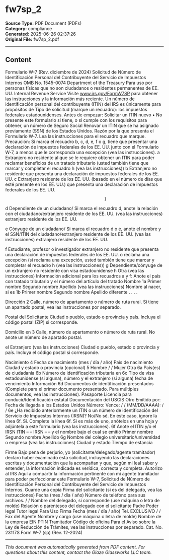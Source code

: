 ﻿# fw7sp_2

**Source Type:** PDF Document (PDFs)  
**Category:** compliance  
**Generated:** 2025-06-26 02:37:26  
**Original File:** fw7sp_2.pdf

---

## Content

Formulario W-7
(Rev. diciembre de 2024)
                                      Solicitud de Número de Identificación Personal
                                   del Contribuyente del Servicio de Impuestos Internos                                                         OMB No. 1545-0074
Department of the Treasury   Para uso por personas físicas que no son ciudadanos o residentes permanentes de EE. UU.
Internal Revenue Service     Visite www.irs.gov/FormW7SP para obtener las instrucciones y la información más reciente.
Un número de identificación personal del contribuyente (ITIN) del IRS es únicamente para propósitos de          Tipo de solicitud (marque un recuadro):
los impuestos federales estadounidenses.
Antes de empezar:                                                                                                    Solicitar un ITIN nuevo
• No presente este formulario si tiene, o si cumple con los requisitos para obtener, un número de Seguro Social      Renovar un ITIN que se ha asignado previamente
(SSN) de los Estados Unidos.
Razón por la que presenta el Formulario W-7. Lea las instrucciones para el recuadro que marque. Precaución: Si marca el recuadro b, c, d, e, f o g, tiene que presentar
una declaración de impuestos federales de los EE. UU. junto con el Formulario W-7, a menos que le corresponda una excepción (vea las instrucciones).
 a      Extranjero no residente al que se le requiere obtener un ITIN para poder reclamar beneficios de un tratado tributario (usted también tiene que marcar y completar el
        recuadro h (vea las instrucciones))
 b      Extranjero no residente que presenta una declaración de impuestos federales de los EE. UU.
 c      Extranjero residente de los EE. UU. (basado en el número de días que esté presente en los EE. UU.) que presenta una declaración de impuestos federales de los EE. UU.




                                                }
 d      Dependiente de un ciudadano/                Si marca el recuadro d, anote la relación con el ciudadano/extranjero residente de los EE. UU. (vea las instrucciones)
        extranjero residente de los EE. UU.

 e      Cónyuge de un ciudadano/                    Si marca el recuadro d o e, anote el nombre y el SSN/ITIN del ciudadano/extranjero residente de los EE. UU. (vea las instrucciones)
        extranjero residente de los EE. UU.

  f     Estudiante, profesor o investigador extranjero no residente que presenta una declaración de impuestos federales de los EE. UU. o reclama una excepción (si reclama
        una excepción, usted también tiene que marcar y completar el recuadro h (vea las instrucciones))
 g      Dependiente/cónyuge de un extranjero no residente con visa estadounidense
 h      Otra (vea las instrucciones)
Información adicional para los recuadros a y f: Anote el país con tratado tributario                                y el número del artículo del tratado
Nombre                       1a Primer nombre                                        Segundo nombre                                  Apellido
(vea las instrucciones)
Nombre al nacer, si es      1b Primer nombre                                         Segundo nombre                                  Apellido
diferente . . . .

Dirección                   2    Calle, número de apartamento o número de ruta rural. Si tiene un apartado postal, vea las instrucciones por separado.

Postal del
Solicitante                        Ciudad o pueblo, estado o provincia y país. Incluya el código postal (ZIP) si corresponde.


Domicilio en                3    Calle, número de apartamento o número de ruta rural. No anote un número de apartado postal.

el Extranjero
(vea las instrucciones)            Ciudad o pueblo, estado o provincia y país. Incluya el código postal si corresponde.


Nacimiento                  4    Fecha de nacimiento (mes / día / año)       País de nacimiento                       Ciudad y estado o provincia (opcional)       5       Hombre
                                          /         /                                                                                                                      Mujer
Otra                        6a País(es) de ciudadanía                        6b Número de identificación tributaria en       6c Tipo de visa estadounidense (si alguna), número y
                                                                                el extranjero (si alguna)                       fecha de vencimiento
Información
                            6d Documentos de identificación presentados (Complete para el primer documento presentado. Para múltiples documentos, vea las instrucciones).
                                       Pasaporte          Licencia para conducir/Identificación estatal         Documentación del USCIS                Otro
                                 Emitido por:                                                                                                   Fecha de llegada a los Estados Unidos
                                 Número:                                                                  Vence:        /     /                 (MM/DD/AAAA):         /    /
                            6e ¿Ha recibido anteriormente un ITIN o un número de identificación del Servicio de Impuestos Internos (IRSN)?
                                       No/No sé. En este caso, ignore la línea 6f.
                                       Sí. Complete la línea 6f. Si es más de uno, anótelos en una hoja y adjúntela a este formulario (vea las instrucciones).
                            6f   Anote el ITIN y/o el IRSN        ITIN                 –           –                              IRSN                  –         –
                                 y el nombre bajo el cual se emitió
                                                                               Primer nombre                    Segundo nombre                                Apellido
                            6g Nombre del colegio universitario/universidad o empresa (vea las instrucciones)
                                 Ciudad y estado                                                                Tiempo de estancia

Firme                      Bajo pena de perjurio, yo (solicitante/delegado/agente tramitador) declaro haber examinado esta solicitud, incluyendo las declaraciones escritas y
                           documentación que la acompañan y que, según mi leal saber y entender, la información indicada es verídica, correcta y completa. Autorizo al IRS
Aquí                       a compartir la información pertinente con mi agente tramitador para poder perfeccionar este Formulario W-7, Solicitud de Número de Identificación
                           Personal del Contribuyente del Servicio de Impuestos Internos.
Guarde una copia           Firma del solicitante (si es del delegado, vea las instrucciones)   Fecha (mes / día / año)        Número de teléfono
para sus archivos.
                                                                                                       /       /
                           Nombre del delegado, si corresponde (use máquina o letra de molde) Relación o parentesco del delegado con el solicitante
                                                                                                                   Padre                 Poder legal                 Tutor legal
Para Uso                   Firma                                                                   Fecha (mes / día / año)           Tel.
EXCLUSIVO                                                                                                 /       /                  Fax
del Agente                 Nombre y cargo (use máquina o letra de molde)                           Nombre de la empresa              EIN                      PTIN
Tramitador                                                                                                                           Código de oficina
Para el Aviso sobre la Ley de Reducción de Trámites, vea las instrucciones por separado.                                    Cat. No. 23117S         Form W-7 (sp) (Rev. 12-2024)

---

*This document was automatically generated from PDF content. For questions about this content, contact the Glaze Glassworks LLC team.*
